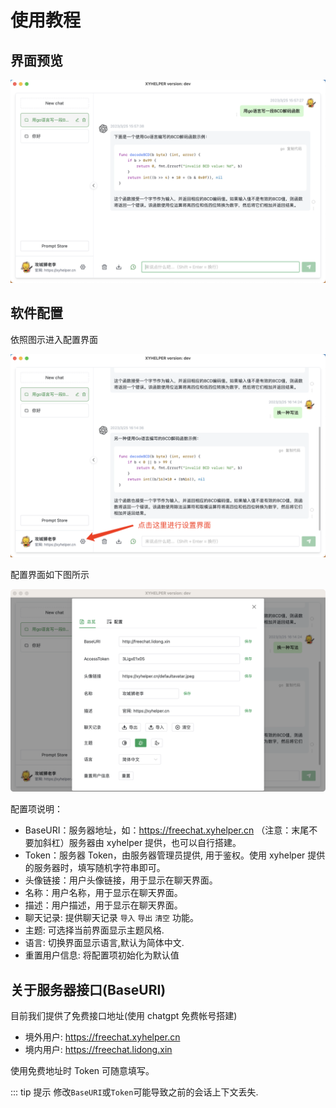 # 使用教程

## 界面预览

![界面预览](./img/demo.png)

## 软件配置

依照图示进入配置界面

![进入配置](./img/enterconfig.png)

配置界面如下图所示

![配置界面](./img/config.png)

配置项说明：

- BaseURI：服务器地址，如：https://freechat.xyhelper.cn （注意：末尾不要加斜杠）服务器由 xyhelper 提供，也可以自行搭建。
- Token：服务器 Token，由服务器管理员提供, 用于鉴权。使用 xyhelper 提供的服务器时，填写随机字符串即可。
- 头像链接：用户头像链接，用于显示在聊天界面。
- 名称：用户名称，用于显示在聊天界面。
- 描述：用户描述，用于显示在聊天界面。
- 聊天记录: 提供聊天记录 `导入` `导出` `清空` 功能。
- 主题: 可选择当前界面显示主题风格.
- 语言: 切换界面显示语言,默认为简体中文.
- 重置用户信息: 将配置项初始化为默认值

## 关于服务器接口(BaseURI)

目前我们提供了免费接口地址(使用 chatgpt 免费帐号搭建)

- 境外用户: https://freechat.xyhelper.cn
- 境内用户: https://freechat.lidong.xin

使用免费地址时 Token 可随意填写。

::: tip 提示
修改`BaseURI`或`Token`可能导致之前的会话上下文丢失.
